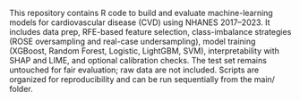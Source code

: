This repository contains R code to build and evaluate machine-learning models for cardiovascular disease (CVD) using NHANES 2017–2023. It includes data prep, RFE-based feature selection, class-imbalance strategies (ROSE oversampling and real-case undersampling), model training (XGBoost, Random Forest, Logistic, LightGBM, SVM), interpretability with SHAP and LIME, and optional calibration checks. The test set remains untouched for fair evaluation; raw data are not included. Scripts are organized for reproducibility and can be run sequentially from the main/ folder.
